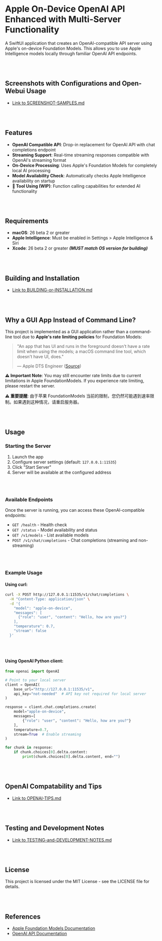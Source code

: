 # Apple On-Device OpenAI API Enhanced with Multi-Server Functionality

A SwiftUI application that creates an OpenAI-compatible API server using Apple's on-device Foundation Models. This allows you to use Apple Intelligence models locally through familiar OpenAI API endpoints.

<br></br>
## Screenshots with Configurations and Open-Webui Usage
- [Link to SCREENSHOT-SAMPLES.md](SCREENSHOT-SAMPLES.md)

<br></br>
## Features

- **OpenAI Compatible API**: Drop-in replacement for OpenAI API with chat completions endpoint
- **Streaming Support**: Real-time streaming responses compatible with OpenAI's streaming format
- **On-Device Processing**: Uses Apple's Foundation Models for completely local AI processing
- **Model Availability Check**: Automatically checks Apple Intelligence availability on startup
- **🚧 Tool Using (WIP)**: Function calling capabilities for extended AI functionality

<br></br>
## Requirements

- **macOS**: 26 beta 2 or greater
- **Apple Intelligence**: Must be enabled in Settings > Apple Intelligence & Siri
- **Xcode**: 26 beta 2 or greater ***(MUST match OS version for building)***

<br></br>
## Building and Installation
- [Link to BUILDING-or-INSTALLATION.md](BUILDING-or-INSTALLATION.md)

<br></br>
## Why a GUI App Instead of Command Line?

This project is implemented as a GUI application rather than a command-line tool due to **Apple's rate limiting policies** for Foundation Models:

> "An app that has UI and runs in the foreground doesn't have a rate limit when using the models; a macOS command line tool, which doesn't have UI, does."
> 
> — Apple DTS Engineer ([Source](https://developer.apple.com/forums/thread/787737))

**⚠️ Important Note**: You may still encounter rate limits due to current limitations in Apple FoundationModels. If you experience rate limiting, please restart the server.

**⚠️ 重要提醒**: 由于苹果 FoundationModels 当前的限制，您仍然可能遇到速率限制。如果遇到这种情况，请重启服务器。

<br></br>
## Usage

### Starting the Server

1. Launch the app
2. Configure server settings (default: `127.0.0.1:11535`)
3. Click "Start Server"
4. Server will be available at the configured address

<br></br>
### Available Endpoints

Once the server is running, you can access these OpenAI-compatible endpoints:

- `GET /health` - Health check
- `GET /status` - Model availability and status
- `GET /v1/models` - List available models
- `POST /v1/chat/completions` - Chat completions (streaming and non-streaming)

<br></br>
### Example Usage

#### Using curl:

```bash
curl -X POST http://127.0.0.1:11535/v1/chat/completions \
  -H "Content-Type: application/json" \
  -d '{
    "model": "apple-on-device",
    "messages": [
      {"role": "user", "content": "Hello, how are you?"}
    ],
    "temperature": 0.7,
    "stream": false
  }'
```

<br></br>
#### Using OpenAI Python client:

```python
from openai import OpenAI

# Point to your local server
client = OpenAI(
    base_url="http://127.0.0.1:11535/v1",
    api_key="not-needed"  # API key not required for local server
)

response = client.chat.completions.create(
    model="apple-on-device",
    messages=[
        {"role": "user", "content": "Hello, how are you?"}
    ],
    temperature=0.7,
    stream=True  # Enable streaming
)

for chunk in response:
    if chunk.choices[0].delta.content:
        print(chunk.choices[0].delta.content, end="")
```

<br></br>
## OpenAI Compatability and Tips
- [Link to OPENAI-TIPS.md](OPENAI-TIPS.md)

<br></br>
## Testing and Development Notes
- [Link to TESTING-and-DEVELOPMENT-NOTES.md](TESTING-and-DEVELOPMENT-NOTES.md)

<br></br>
## License

This project is licensed under the MIT License - see the LICENSE file for details.

<br></br>
## References

- [Apple Foundation Models Documentation](https://developer.apple.com/documentation/foundationmodels)
- [OpenAI API Documentation](https://platform.openai.com/docs/api-reference) 

<br></br>
